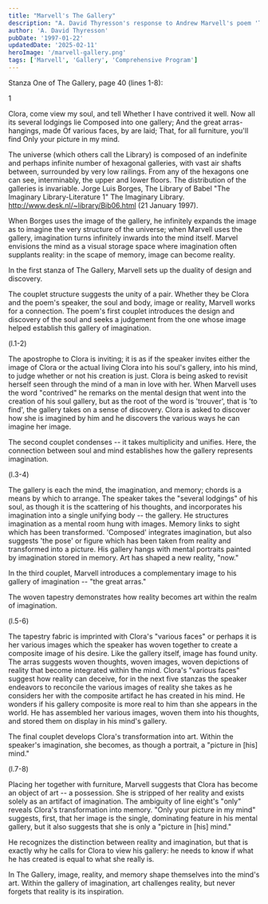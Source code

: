 ```yaml
---
title: "Marvell's The Gallery"
description: "A. David Thyresson's response to Andrew Marvell's poem 'The Gallery' for his English Comprehensive Program at Middlebury College in 1997."
author: 'A. David Thyresson'
pubDate: '1997-01-22'
updatedDate: '2025-02-11'
heroImage: '/marvell-gallery.png'
tags: ['Marvell', 'Gallery', 'Comprehensive Program']
---
```


Stanza One of The Gallery, page 40 (lines 1-8):

1

Clora, come view my soul, and tell
Whether I have contrived it well.
Now all its several lodgings lie
Composed into one gallery;
And the great arras-hangings, made
Of various faces, by are laid;
That, for all furniture, you'll find
Only your picture in my mind.

The universe (which others call the Library) is composed of an indefinite and perhaps infinite number of hexagonal galleries, with vast air shafts between, surrounded by very low railings. From any of the hexagons one can see, interminably, the upper and lower floors. The distribution of the galleries is invariable.
Jorge Luis Borges, The Library of Babel
"The Imaginary Library-Literature 1" The Imaginary Library. http://www.desk.nl/~library/Bib06.html (21 January 1997).

When Borges uses the image of the gallery, he infinitely expands the image as to imagine the very structure of the universe; when Marvell uses the gallery, imagination turns infinitely inwards into the mind itself. Marvel envisions the mind as a visual storage space where imagination often supplants reality: in the scape of memory, image can become reality.

In the first stanza of The Gallery, Marvell sets up the duality of design and discovery.

The couplet structure suggests the unity of a pair. Whether they be Clora and the poem's speaker, the soul and body, image or reality, Marvell works for a connection. The poem's first couplet introduces the design and discovery of the soul and seeks a judgement from the one whose image helped establish this gallery of imagination.

(l.1-2)

The apostrophe to Clora is inviting; it is as if the speaker invites either the image of Clora or the actual living Clora into his soul's gallery, into his mind, to judge whether or not his creation is just. Clora is being asked to revisit herself seen through the mind of a man in love with her. When Marvell uses the word "contrived" he remarks on the mental design that went into the creation of his soul gallery, but as the root of the word is 'trouver', that is 'to find', the gallery takes on a sense of discovery. Clora is asked to discover how she is imagined by him and he discovers the various ways he can imagine her image.

The second couplet condenses -- it takes multiplicity and unifies. Here, the connection between soul and mind establishes how the gallery represents imagination.

(l.3-4)

The gallery is each the mind, the imagination, and memory; chords is a means by which to arrange. The speaker takes the "several lodgings" of his soul, as though it is the scattering of his thoughts, and incorporates his imagination into a single unifying body -- the gallery. He structures imagination as a mental room hung with images. Memory links to sight which has been transformed. 'Composed' integrates imagination, but also suggests 'the pose' or figure which has been taken from reality and transformed into a picture. His gallery hangs with mental portraits painted by imagination stored in memory. Art has shaped a new reality, "now."

In the third couplet, Marvell introduces a complementary image to his gallery of imagination -- "the great arras."

The woven tapestry demonstrates how reality becomes art within the realm of imagination.

(l.5-6)

The tapestry fabric is imprinted with Clora's "various faces" or perhaps it is her various images which the speaker has woven together to create a composite image of his desire. Like the gallery itself, image has found unity. The arras suggests woven thoughts, woven images, woven depictions of reality that become integrated within the mind. Clora's "various faces" suggest how reality can deceive, for in the next five stanzas the speaker endeavors to reconcile the various images of reality she takes as he considers her with the composite artifact he has created in his mind. He wonders if his gallery composite is more real to him than she appears in the world. He has assembled her various images, woven them into his thoughts, and stored them on display in his mind's gallery.

The final couplet develops Clora's transformation into art. Within the speaker's imagination, she becomes, as though a portrait, a "picture in [his] mind."

(l.7-8)

Placing her together with furniture, Marvell suggests that Clora has become an object of art -- a possession. She is stripped of her reality and exists solely as an artifact of imagination. The ambiguity of line eight's "only" reveals Clora's transformation into memory. "Only your picture in my mind" suggests, first, that her image is the single, dominating feature in his mental gallery, but it also suggests that she is only a "picture in [his] mind."

He recognizes the distinction between reality and imagination, but that is exactly why he calls for Clora to view his gallery: he needs to know if what he has created is equal to what she really is.

In The Gallery, image, reality, and memory shape themselves into the mind's art. Within the gallery of imagination, art challenges reality, but never forgets that reality is its inspiration.
